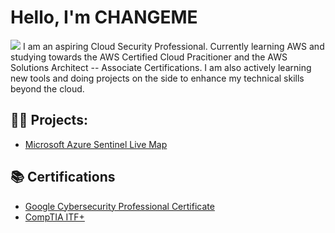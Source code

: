# Hello, I'm CHANGEME
<a href="[https://linkedin.com](https://www.linkedin.com/in/stevenbrown66/)"><img src="https://img.shields.io/badge/-LinkedIn-0072b1?&style=for-the-badge&logo=linkedin&logoColor=white" /></a>
I am an aspiring Cloud Security Professional. Currently learning AWS and studying towards the AWS Certified Cloud Pracitioner and the AWS Solutions Architect -- Associate Certifications. I am also actively learning new tools and doing projects on the side to enhance my technical skills beyond the cloud. 
<h2>👨‍💻 Projects:</h2>

  - [Microsoft Azure Sentinel Live Map](https://github.com/stbrown2003/Azure-Sentinel-Live-Map)

<h2>📚 Certifications</h2>

  - [Google Cybersecurity Professional Certificate](https://www.coursera.org/account/accomplishments/specialization/43EWXYUQMQLJ?utm_source=link&utm_medium=certificate&utm_content=cert_image&utm_campaign=sharing_cta&utm_product=prof)
  - [CompTIA ITF+](https://www.credly.com/badges/3c079956-4b86-4cf7-963b-1cd28c08d733/public_url)


